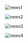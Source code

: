 
![news1](https://github.com/sajalAppdevs/Newspaper_app_in_webview/assets/157599779/733fba29-e59b-4c18-b742-863a0be45ad6)

![news2](https://github.com/sajalAppdevs/Newspaper_app_in_webview/assets/157599779/8a8a2ca8-611c-466e-b2a7-5b2e8fd55d2a)

![news3](https://github.com/sajalAppdevs/Newspaper_app_in_webview/assets/157599779/4d041708-9b6a-462b-b298-296234ba3276)

![news4](https://github.com/sajalAppdevs/Newspaper_app_in_webview/assets/157599779/a2c4685c-d6af-448c-aed6-128b88ec6a89)
